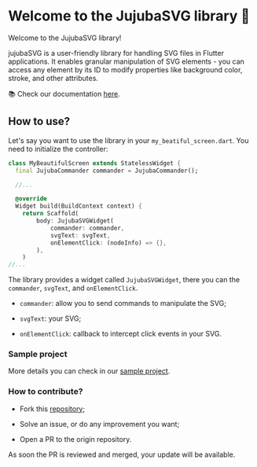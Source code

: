# Welcome to the JujubaSVG library 👋

Welcome to the JujubaSVG library!

jujubaSVG is a user-friendly library for handling SVG files in Flutter applications. It enables granular manipulation of SVG elements - you can access any element by its ID to modify properties like background color, stroke, and other attributes.

📚 Check our documentation [here](https://codandotv.github.io/jujubaSVG/).

## How to use?

Let's say you want to use the library in your `my_beatiful_screen.dart`. You need to 
initialize the controller:

```dart
class MyBeautifulScreen extends StatelessWidget {
  final JujubaCommander commander = JujubaCommander();

  //...

  @override
  Widget build(BuildContext context) {
    return Scaffold(
        body: JujubaSVGWidget(
            commander: commander,
            svgText: svgText,
            onElementClick: (nodeInfo) => {},
        ),
    )
//...
```

The library provides a widget called `JujubaSVGWidget`, there you can the `commander`, `svgText`, and `onElementClick`.

- `commander`: allow you to send commands to manipulate the SVG;

- `svgText`: your SVG;

- `onElementClick`: callback to intercept click events in your SVG.

### Sample project

More details you can check in our [sample project](https://github.com/CodandoTV/jujubaSVG/tree/main/flutter/sample).

### How to contribute?

- Fork this [repository](https://github.com/CodandoTV/jujubaSVG);

- Solve an issue, or do any improvement you want;

- Open a PR to the origin repository.

As soon the PR is reviewed and merged, your update will be available.


